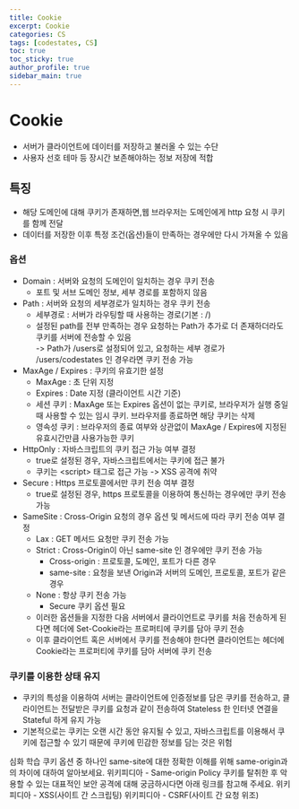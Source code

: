 ```yaml
---
title: Cookie
excerpt: Cookie
categories: CS
tags: [codestates, CS]
toc: true
toc_sticky: true
author_profile: true
sidebar_main: true
---
```


# Cookie
- 서버가 클라이언트에 데이터를 저장하고 불러올 수 있는 수단
- 사용자 선호 테마 등 장시간 보존해야하는 정보 저장에 적합

## 특징
- 해당 도메인에 대해 쿠키가 존재하면,웹 브라우저는 도메인에게 http 요청 시 쿠키를 함께 전달
- 데이터를 저장한 이후 특정 조건(옵션)들이 만족하는 경우에만 다시 가져올 수 있음

### 옵션
- Domain : 서버와 요청의 도메인이 일치하는 경우 쿠키 전송
  - 포트 및 서브 도메인 정보, 세부 경로를 포함하지 않음
- Path : 서버와 요청의 세부경로가 일치하는 경우 쿠키 전송
  - 세부경로 : 서버가 라우팅할 때 사용하는 경로(기본 : /)
  - 설정된 path를 전부 만족하는 경우 요청하는 Path가 추가로 더 존재하더라도 쿠키를 서버에 전송할 수 있음   
  -> Path가 /users로 설정되어 있고, 요청하는 세부 경로가 /users/codestates 인 경우라면 쿠키 전송 가능
- MaxAge / Expires : 쿠키의 유효기한 설정
  - MaxAge : 초 단위 지정
  - Expires : Date 지정 (클라이언트 시간 기준)
  - 세션 쿠키 : MaxAge 또는 Expires 옵션이 없는 쿠키로, 브라우저가 실행 중일 때 사용할 수 있는 임시 쿠키. 브라우저를 종료하면 해당 쿠키는 삭제
  - 영속성 쿠키 : 브라우저의 종료 여부와 상관없이 MaxAge / Expires에 지정된 유효시간만큼 사용가능한 쿠키
- HttpOnly : 자바스크립트의 쿠키 접근 가능 여부 결정
  - true로 설정된 경우, 자바스크립트에서는 쿠키에 접근 불가
  - 쿠키는 \<script\> 태그로 접근 가능 -> XSS 공격에 취약
- Secure : Https 프로토콜에서만 쿠키 전송 여부 결정
  - true로 설정된 경우, https 프로토콜을 이용하여 통신하는 경우에만 쿠키 전송 가능
- SameSite : Cross-Origin 요청의 경우 옵션 및 메서드에 따라 쿠키 전송 여부 결정
  - Lax : GET 메서드 요청만 쿠키 전송 가능
  - Strict : Cross-Origin이 아닌 same-site 인 경우에만 쿠키
   전송 가능
    - Cross-origin : 프로토콜, 도메인, 포트가 다른 경우
    - same-site : 요청을 보낸 Origin과 서버의 도메인, 프로토콜, 포트가 같은 경우
  - None : 항상 쿠키 전송 가능
    - Secure 쿠키 옵션 필요
  - 이러한 옵션들을 지정한 다음 서버에서 클라이언트로 쿠키를 처음 전송하게 된다면 헤더에 Set-Cookie라는 프로퍼티에 쿠키를 담아 쿠키 전송
  - 이후 클라이언트 혹은 서버에서 쿠키를 전송해야 한다면 클라이언트는 헤더에 Cookie라는 프로퍼티에 쿠키를 담아 서버에 쿠키 전송

### 쿠키를 이용한 상태 유지
- 쿠키의 특성을 이용하여 서버는 클라이언트에 인증정보를 담은 쿠키를 전송하고, 클라이언트는 전달받은 쿠키를 요청과 같이 전송하여 Stateless 한 인터넷 연결을 Stateful 하게 유지 가능
- 기본적으로는 쿠키는 오랜 시간 동안 유지될 수 있고, 자바스크립트를 이용해서 쿠키에 접근할 수 있기 때문에 쿠키에 민감한 정보를 담는 것은 위험



심화 학습
쿠키 옵션 중 하나인 same-site에 대한 정확한 이해를 위해 same-origin과의 차이에 대하여 알아보세요.
위키피디아 - Same-origin Policy
쿠키를 탈취한 후 악용할 수 있는 대표적인 보안 공격에 대해 궁금하시다면 아래 링크를 참고해 주세요.
위키피디아 - XSS(사이트 간 스크립팅)
위키피디아 - CSRF(사이트 간 요청 위조)